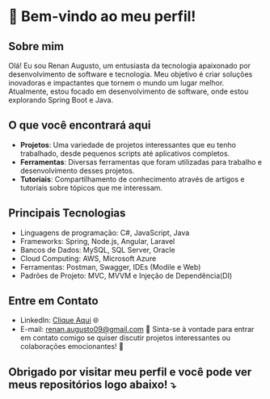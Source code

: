 # 👋 Bem-vindo ao meu perfil!

## Sobre mim
Olá! Eu sou Renan Augusto, um entusiasta da tecnologia apaixonado por desenvolvimento de software e tecnologia. Meu objetivo é criar soluções inovadoras e impactantes que tornem o mundo um lugar melhor. Atualmente, estou focado em desenvolvimento de software, onde estou explorando Spring Boot e Java.

## O que você encontrará aqui
- **Projetos**: Uma variedade de projetos interessantes que eu tenho trabalhado, desde pequenos scripts até aplicativos completos.
- **Ferramentas**: Diversas ferramentas que foram utilizadas para trabalho e desenvolvimento desses projetos.
- **Tutoriais**: Compartilhamento de conhecimento através de artigos e tutoriais sobre tópicos que me interessam.

## Principais Tecnologias
- Linguagens de programação: C#, JavaScript, Java
- Frameworks: Spring, Node.js, Angular, Laravel
- Bancos de Dados: MySQL, SQL Server, Oracle
- Cloud Computing: AWS, Microsoft Azure
- Ferramentas: Postman, Swagger, IDEs (Modile e Web)
- Padrões de Projeto: MVC, MVVM e Injeção de Dependência(DI)

## Entre em Contato
- LinkedIn: [Clique Aqui](https://www.linkedin.com/in/renan-augusto-da-silva/) 🌐
- E-mail: renan.augusto09@gmail.com 📧
Sinta-se à vontade para entrar em contato comigo se quiser discutir projetos interessantes ou colaborações emocionantes! 🤝

## Obrigado por visitar meu perfil e você pode ver meus repositórios logo abaixo! ⤵

